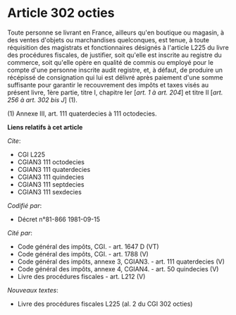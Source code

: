 # Article 302 octies

Toute personne se livrant en France, ailleurs qu'en boutique ou magasin, à des ventes d'objets ou marchandises quelconques,
est tenue, à toute réquisition des magistrats et fonctionnaires désignés à l'article L225 du livre des procédures fiscales,
de justifier, soit qu'elle est inscrite au registre du commerce, soit qu'elle opère en qualité de commis ou employé pour le
compte d'une personne inscrite audit registre, et, à défaut, de produire un récépissé de consignation qui lui est délivré
après paiement d'une somme suffisante pour garantir le recouvrement des impôts et taxes visés au présent livre, 1ère partie,
titre I, chapitre Ier [*art. 1 à art. 204*] et titre II [*art. 256 à art. 302 bis J*] (1).

(1) Annexe III, art. 111 quaterdecies à 111 octodecies.

**Liens relatifs à cet article**

_Cite_:

  - CGI L225
  - CGIAN3 111 octodecies
  - CGIAN3 111 quaterdecies
  - CGIAN3 111 quindecies
  - CGIAN3 111 septdecies
  - CGIAN3 111 sexdecies

_Codifié par_:

  - Décret n°81-866 1981-09-15

_Cité par_:

  - Code général des impôts, CGI. - art. 1647 D (VT)
  - Code général des impôts, CGI. - art. 1788 (V)
  - Code général des impôts, annexe 3, CGIAN3. - art. 111 quaterdecies (V)
  - Code général des impôts, annexe 4, CGIAN4. - art. 50 quindecies (V)
  - Livre des procédures fiscales - art. L212 (V)

_Nouveaux textes_:

  - Livre des procédures fiscales L225 (al. 2 du CGI 302 octies)
